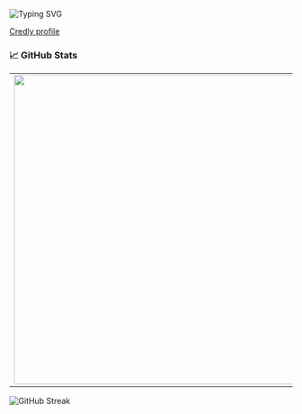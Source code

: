 ![Typing SVG](https://readme-typing-svg.demolab.com?font=Fira+Code&pause=1000&color=22F780&random=false&width=435&lines=Hi%2C+my+name+is+Dave;I+am+a+Software+Engineer;and+a+Security+enthusiast;or+in+short+a+Nerd)

[Credly profile](https://www.credly.com/users/david-verbenyi)

### 📈 GitHub Stats

<p align="center">
  <table>
  <tr>
      <td><img width="550px" src="https://github-readme-stats.vercel.app/api/top-langs/?username=verebes1&layout=compact&langs_count=6&hide_border=true&hide_title=true&theme=github_dark&icon_color=5194f0&bg_color=0d1117" /></td>
  </tr>   
</table>
</p>

![GitHub Streak](http://github-readme-streak-stats.herokuapp.com?user=verebes1&theme=dark&background=000000)
<!--
**verebes1/verebes1** is a ✨ _special_ ✨ repository because its `README.md` (this file) appears on your GitHub profile.

Here are some ideas to get you started:

- 🔭 I’m currently working on ...
- 🌱 I’m currently learning ...
- 👯 I’m looking to collaborate on ...
- 🤔 I’m looking for help with ...
- 💬 Ask me about ...
- 📫 How to reach me: ...
- 😄 Pronouns: ...
- ⚡ Fun fact: ...
-->
